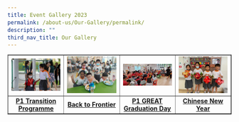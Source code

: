 ```yaml
---
title: Event Gallery 2023
permalink: /about-us/Our-Gallery/permalink/
description: ""
third_nav_title: Our Gallery
---
```

<table style="border-collapse: collapse; width: 100%;" border="1">
<tbody>
<tr>
<td style="width: 25%;"><img src="/images/EG23-P1.jpg"></td>
<td style="width: 25%;"><img src="/images/EG23-B2F.jpg"></td>
<td style="width: 25%;"><img src="/images/GREAT 1.jpg"></td>
<td style="width: 25%;"><img src="/images/CNY 5.jpg"></td>
</tr>
<tr>
<td style="width: 20%; text-align: center;"><strong><a href="/p1-transition-programme-2023/" target="_blank" rel="noopener">P1 Transition Programme</a></strong></td>
<td style="width: 20%; text-align: center;"><strong><a href="/back-to-frontier/" target="_blank" rel="noopener">Back to Frontier</a></strong></td>
<td style="width: 20%; text-align: center;"><strong><a href="/P1-GREAT-Grad-Day/" target="_blank" rel="noopener">P1 GREAT Graduation Day</a></strong></td>
<td style="width: 20%; text-align: center;"><strong><a href="/CNY-2023/" target="_blank" rel="noopener">Chinese New Year</a></strong></td>
</tr>
</tbody>
</table>
